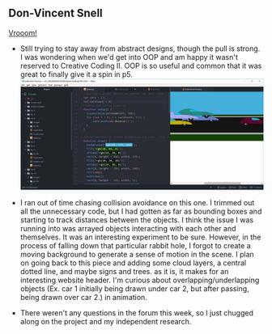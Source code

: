## Don-Vincent Snell

[Vrooom!](https://dvsnell.github.io/120-work/hw-11/)

* Still trying to stay away from abstract designs, though the pull is strong.  I was wondering when we'd get into OOP and am happy it wasn't reserved to Creative Coding II.  OOP is so useful and common that it was great to finally give it a spin in p5. ![Workspace](./images/h11screenshot.jpg)

* I ran out of time chasing collision avoidance on this one.  I trimmed out all the unnecessary code, but I had gotten as far as bounding boxes and starting to track distances between the objects.  I think the issue I was running into was arrayed objects interacting with each other and themselves.  It was an interesting experiment to be sure.  However, in the process of falling down that particular rabbit hole, I forgot to create a moving background to generate a sense of motion in the scene.  I plan on going back to this piece and adding some cloud layers, a central dotted line, and maybe signs and trees.  as it is, it makes for an interesting website header.  I'm curious about overlapping/underlapping objects (Ex. car 1 initially being drawn under car 2, but after passing, being drawn over car 2.) in animation.

* There weren't any questions in the forum this week, so I just chugged along on the project and my independent research.
